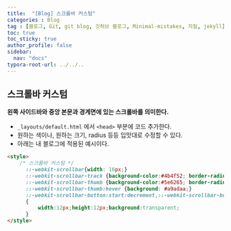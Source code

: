 ```yaml
---
title:  "[Blog] 스크롤바 커스텀"
categories : Blog
tag : [블로그, Git, git blog, 깃허브 블로그, Minimal-mistakes, 지킬, jekyll]
toc: true
toc_sticky: true
author_profile: false
sidebar:
  nav: "docs"
typora-root-url: ../../..
---
```




## 스크롤바 커스텀

**왼쪽 사이드바와 중앙 본문과 경계면에 있는 스크롤바를 의미한다.**

* `_layouts/default.html` 에서 `<head>` 부분에 코드 추가한다.
* 원하는 색이나, 원하는 크기, radius 등등 입맛대로 수정할 수 있다.
* 아래는 내 블로그에 적용된 예시이다.

```html
<style> 
    /* 스크롤바 커스텀 */
      ::-webkit-scrollbar{width: 16px;}
      ::-webkit-scrollbar-track {background-color:#4b4f52; border-radius: 16px;}
      ::-webkit-scrollbar-thumb {background-color:#5e6265; border-radius: 16px;}
      ::-webkit-scrollbar-thumb:hover {background: #a9adaa;}
      ::-webkit-scrollbar-button:start:decrement,::-webkit-scrollbar-button:end:increment 
      {
          width:12px;height:12px;background:transparent;
      } 
</style>
```
